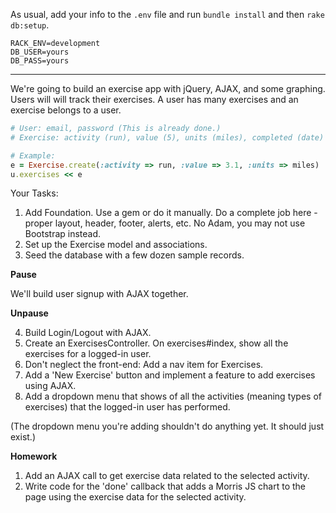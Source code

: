 As usual, add your info to the `.env` file and run `bundle install` and then `rake db:setup`.

```
RACK_ENV=development
DB_USER=yours
DB_PASS=yours
```

---

We're going to build an exercise app with jQuery, AJAX, and some graphing. Users will will track their exercises. A user has many exercises and an exercise belongs to a user.

```ruby
# User: email, password (This is already done.)
# Exercise: activity (run), value (5), units (miles), completed (date)

# Example:
e = Exercise.create(:activity => run, :value => 3.1, :units => miles)
u.exercises << e
```

Your Tasks:

1. Add Foundation. Use a gem or do it manually. Do a complete job here - proper layout, header, footer, alerts, etc. No Adam, you may not use Bootstrap instead.
2. Set up the Exercise model and associations.
3. Seed the database with a few dozen sample records.

**Pause**

We'll build user signup with AJAX together.

**Unpause**

4. Build Login/Logout with AJAX.
5. Create an ExercisesController. On exercises#index, show all the exercises for a logged-in user.
6. Don't neglect the front-end: Add a nav item for Exercises.
7. Add a 'New Exercise' button and implement a feature to add exercises using AJAX.
8. Add a dropdown menu that shows of all the activities (meaning types of exercises) that the logged-in user has performed.

(The dropdown menu you're adding shouldn't do anything yet. It should just exist.)

**Homework**

1. Add an AJAX call to get exercise data related to the selected activity.
2. Write code for the 'done' callback that adds a Morris JS chart to the page using the exercise data for the selected activity.
